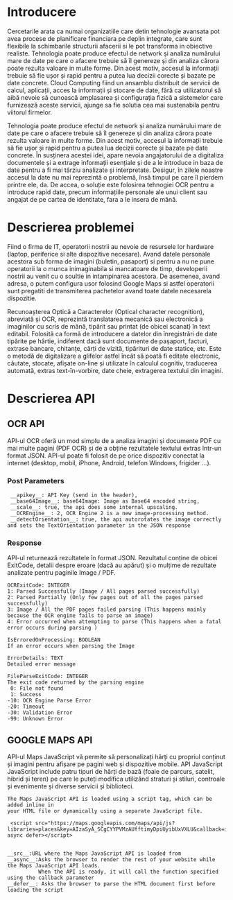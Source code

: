 # Introducere

Cercetarile arata ca numai organizatiile care detin tehnologie avansata pot avea procese de planificare financiara pe deplin integrate, 
care sunt flexibile la schimbarile structurii afacerii si le pot transforma in obiective realiste. 
Tehnologia poate produce efectul de network și analiza numărului mare de date pe care o afacere trebuie să îl genereze 
și din analiza cărora poate rezulta valoare in multe forme. 
Din acest motiv, accesul la informații trebuie să fie ușor și rapid pentru a putea lua decizii corecte și bazate pe date concrete.
Cloud Computing fiind un ansamblu distribuit de servicii de calcul, aplicații, acces la informații și stocare de date,
fără ca utilizatorul să aibă nevoie să cunoască amplasarea 
și configurația fizică a sistemelor care furnizează aceste servicii, ajunge sa fie solutia cea mai sustenabila pentru viitorul firmelor.
 
Tehnologia poate produce efectul de network și analiza numărului mare de date pe care o afacere trebuie să îl genereze 
și din analiza cărora poate rezulta valoare in multe forme. 
Din acest motiv, accesul la informații trebuie să fie ușor și rapid pentru a putea lua decizii corecte și bazate pe date concrete. 
În susținera acestei idei, apare nevoia angajatorului de a digitaliza documentele și a extrage informații esențiale 
și de a le introduce in baza de date pentru a fi mai târziu analizate și interpretate. 
Desigur, în zilele noastre accesul la date nu mai reprezintă o problemă, însă timpul pe care îl pierdem printre ele, da. 
De accea, o soluție este folosirea tehnogiei OCR pentru a introduce rapid date, precum informațiile personale ale unui client 
sau angajat de pe cartea de identitate, 
fara a le insera de mână.

# Descrierea problemei 

Fiind o firma de IT, operatorii nostrii au nevoie de resursele lor hardware (laptop, periferice si alte dispozitive necesare). 
Avand datele personale acestora sub forma de imagini (buletin, pasaport) si pentru a nu ne pune operatorii la o munca inimaginabila 
si mancatoare de timp, developerii nostrii au venit cu o soultie in intampinarea acestora. De asemenea, avand adresa, o putem configura usor
folosind Google Maps si astfel operatorii sunt pregatiti de transmiterea pachetelor avand toate datele necesarela dispozitie.

Recunoașterea Optică a Caracterelor (Optical character recognition), abreviată și OCR, 
reprezintă translatarea mecanică sau electronică a imaginilor cu scris de mână, tipărit sau printat (de obicei scanat) în text editabil. 
Folosită ca formă de introducere a datelor din înregistrări de date tipărite pe hârtie, 
indiferent dacă sunt documente de pașaport, facturi, extrase bancare, chitanțe, cărți de vizită, tipărituri de date statice, etc. 
Este o metodă de digitalizare a glifelor astfel încât să poată fi editate electronic, căutate, stocate, afișate on-line 
și utilizate în calculul cognitiv,
traducerea automată, extras text-în-vorbire, date cheie, extragerea textului din imagini.


# Descrierea API
## OCR API

API-ul OCR oferă un mod simplu de a analiza imagini și documente PDF cu mai multe pagini (PDF OCR) și 
de a obține rezultatele textului extras într-un format JSON. API-ul poate fi folosit de pe orice dispozitiv conectat la internet 
(desktop, mobil, iPhone, Android, telefon Windows, frigider ...). 

### Post Parameters

```
 __apikey__: API Key (send in the header),
 __base64Image__: base64Image: Image as Base64 encoded string,
 __scale__: true, the api does some internal upscaling. 
 __OCREngine__: 2, OCR Engine 2 is a new image-processing method.
 __detectOrientation__: true, the api autorotates the image correctly and sets the TextOrientation parameter in the JSON response
```

### Response

API-ul returnează rezultatele în format JSON. 
Rezultatul conține de obicei ExitCode, detalii despre eroare 
(dacă au apărut) și o mulțime de rezultate analizate pentru paginile Image / PDF. 

```
OCRExitCode: INTEGER 
1: Parsed Successfully (Image / All pages parsed successfully)
2: Parsed Partially (Only few pages out of all the pages parsed successfully)
3: Image / All the PDF pages failed parsing (This happens mainly because the OCR engine fails to parse an image)
4: Error occurred when attempting to parse (This happens when a fatal error occurs during parsing )

IsErroredOnProcessing: BOOLEAN
If an error occurs when parsing the Image

ErrorDetails: TEXT
Detailed error message

FileParseExitCode: INTEGER
The exit code returned by the parsing engine
 0: File not found
 1: Success
-10: OCR Engine Parse Error
-20: Timeout
-30: Validation Error
-99: Unknown Error
```

## GOOGLE MAPS API
API-ul Maps JavaScript vă permite să personalizați hărți cu propriul
conținut și imagini pentru afișare pe pagini web și dispozitive mobile. 
API JavaScript JavaScript include patru tipuri de hărți de bază (foaie de parcurs, satelit, hibrid și teren) 
pe care le puteți modifica utilizând straturi și stiluri, 
controale și evenimente și diverse servicii și biblioteci.

````
The Maps JavaScript API is loaded using a script tag, which can be added inline in 
your HTML file or dynamically using a separate JavaScript file.

 <script src="https://maps.googleapis.com/maps/api/js?libraries=places&key=AIzaSyA_SCgCYYPVMzAUfftimyDpiUyibUxVXLU&callback=initMap" async defer></script>


__src__:URL where the Maps JavaScript API is loaded from
__async__:Asks the browser to render the rest of your website while the Maps JavaScript API loads. 
          When the API is ready, it will call the function specified using the callback parameter
__defer__: Asks the browser to parse the HTML document first before loading the script

````

